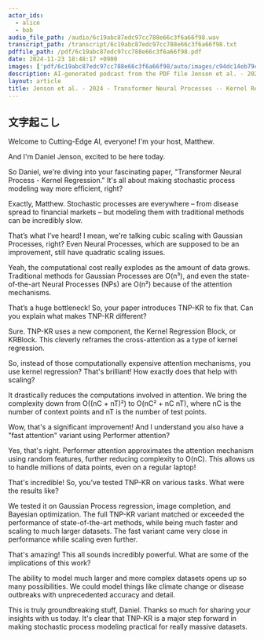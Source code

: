 ```yaml
---
actor_ids:
  - alice
  - bob
audio_file_path: /audio/6c19abc87edc97cc788e66c3f6a66f98.wav
transcript_path: /transcript/6c19abc87edc97cc788e66c3f6a66f98.txt
pdffile_path: /pdf/6c19abc87edc97cc788e66c3f6a66f98.pdf
date: 2024-11-23 18:48:17 +0900
images: ['pdf/6c19abc87edc97cc788e66c3f6a66f98/auto/images/c94dc14eb79cfa8207c619b9c016a988258b62ff169bd9f2e3368eee18b73c2e.jpg', 'pdf/6c19abc87edc97cc788e66c3f6a66f98/auto/images/878540a8577af6350a1353384d6ceaffa87acb3c86c886b89952b582e7063f2f.jpg', 'pdf/6c19abc87edc97cc788e66c3f6a66f98/auto/images/a87ef5a15bcffa43009363efa5e724e9e814f32bb29fe0c7ea18f9af5056a197.jpg', 'pdf/6c19abc87edc97cc788e66c3f6a66f98/auto/images/36758198b9246495ca583f1ded782455ded4e3b78ee81f17924d9c4eb79ce7ee.jpg', 'pdf/6c19abc87edc97cc788e66c3f6a66f98/auto/images/15b54ddecf6c8485205a137711967110672ca657223cb63a4f30ea47674fde23.jpg', 'pdf/6c19abc87edc97cc788e66c3f6a66f98/auto/images/37920fe92f7d1d0ce19ac32f467a1c3d8deb8d97290f8a24e0189dee99209728.jpg', 'pdf/6c19abc87edc97cc788e66c3f6a66f98/auto/images/babf1266e9add05baf569fa4dbfcb9a38474eb52904fb66715b7c15ad692e735.jpg', 'pdf/6c19abc87edc97cc788e66c3f6a66f98/auto/images/2ed3d79888f3a702dbbe2cc24d209aca9e648d6ebe4ea60b1ed6a05183818696.jpg', 'pdf/6c19abc87edc97cc788e66c3f6a66f98/auto/images/4ac3da2d95c0b3a78341d964c2bc9b2da59b94105a44ed0d369249bd77f5931b.jpg', 'pdf/6c19abc87edc97cc788e66c3f6a66f98/auto/images/a7888c8aa1e58f21c1f0a04f6e98fa7e123ea320edf90da36f91c3829685534f.jpg', 'pdf/6c19abc87edc97cc788e66c3f6a66f98/auto/images/0d07b138450b034555341a620e2f4494b6dfc9c2e9d47606601141cff338a48e.jpg', 'pdf/6c19abc87edc97cc788e66c3f6a66f98/auto/images/8f18b1a419b04d715179eb3e2bb5bee60d55fd66dfa63061b3717367f900f8d4.jpg', 'pdf/6c19abc87edc97cc788e66c3f6a66f98/auto/images/66bde8544b8f241593e5de0fdd64337904777ca3f59a252fc788ff6cbd3faf2a.jpg', 'pdf/6c19abc87edc97cc788e66c3f6a66f98/auto/images/ae9e89050ad61da54fb3d0f92b8c06e832e8f0d959557431fca0f59c5d1dae5b.jpg', 'pdf/6c19abc87edc97cc788e66c3f6a66f98/auto/images/195cfb64bf23c36b4d5b2e9326079f3e8f425eaea5a8dc5520ef7919cb06073b.jpg', 'pdf/6c19abc87edc97cc788e66c3f6a66f98/auto/images/df5c42c223ac4bbf519ddd883c167d129310989f8d9099bc2a27c6473c87b358.jpg', 'pdf/6c19abc87edc97cc788e66c3f6a66f98/auto/images/1d5d362b30f2184f0730def961cefa2d5997943f23c3bda949fca101135268b2.jpg', 'pdf/6c19abc87edc97cc788e66c3f6a66f98/auto/images/1e19616ec2d70160358347dbe46770d282ba39f9a673aa2f492e849e7c4fc4a6.jpg', 'pdf/6c19abc87edc97cc788e66c3f6a66f98/auto/images/b19688ff5533d284fe8eeb994b0277607637ab1f320ecb0dbda3f326c2da8a5c.jpg']
description: AI-generated podcast from the PDF file Jenson et al. - 2024 - Transformer Neural Processes -- Kernel Regression_EN
layout: article
title: Jenson et al. - 2024 - Transformer Neural Processes -- Kernel Regression_EN
---
```


## 文字起こし
Welcome to Cutting-Edge AI, everyone! I'm your host, Matthew.

And I'm Daniel Jenson, excited to be here today.

So Daniel, we're diving into your fascinating paper, "Transformer Neural Process - Kernel Regression."  It's all about making stochastic process modeling way more efficient, right?

Exactly, Matthew. Stochastic processes are everywhere – from disease spread to financial markets – but modeling them with traditional methods can be incredibly slow.

That’s what I’ve heard!  I mean, we're talking cubic scaling with Gaussian Processes, right?  Even Neural Processes, which are supposed to be an improvement, still have quadratic scaling issues.

Yeah, the computational cost really explodes as the amount of data grows.  Traditional methods for Gaussian Processes are O(n³), and even the state-of-the-art Neural Processes (NPs) are O(n²) because of the attention mechanisms.

That’s a huge bottleneck!  So, your paper introduces TNP-KR to fix that.  Can you explain what makes TNP-KR different?

Sure.  TNP-KR uses a new component, the Kernel Regression Block, or KRBlock.  This cleverly reframes the cross-attention as a type of kernel regression.

So, instead of those computationally expensive attention mechanisms, you use kernel regression?  That's brilliant!  How exactly does that help with scaling?

It drastically reduces the computations involved in attention.  We bring the complexity down from O((nC + nT)²) to O(nC² + nC nT), where nC is the number of context points and nT is the number of test points.

Wow, that's a significant improvement!  And I understand you also have a "fast attention" variant using Performer attention?

Yes, that's right.  Performer attention approximates the attention mechanism using random features, further reducing complexity to O(nC).  This allows us to handle millions of data points, even on a regular laptop!

That's incredible! So, you’ve tested TNP-KR on various tasks. What were the results like?

We tested it on Gaussian Process regression, image completion, and Bayesian optimization.  The full TNP-KR variant matched or exceeded the performance of state-of-the-art methods, while being much faster and scaling to much larger datasets.  The fast variant came very close in performance while scaling even further.

That's amazing!  This all sounds incredibly powerful. What are some of the implications of this work?

The ability to model much larger and more complex datasets opens up so many possibilities.  We could model things like climate change or disease outbreaks with unprecedented accuracy and detail.

This is truly groundbreaking stuff, Daniel.  Thanks so much for sharing your insights with us today.  It's clear that TNP-KR is a major step forward in making stochastic process modeling practical for really massive datasets.


